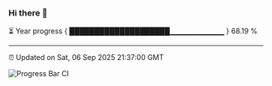 ### Hi there 👋

⏳ Year progress { ████████████████████▁▁▁▁▁▁▁▁▁▁ } 68.19 %

---

⏰ Updated on Sat, 06 Sep 2025 21:37:00 GMT

![Progress Bar CI](https://github.com/IshwaranRudhara/GIT-ACTION/workflows/Progress%20Bar%20CI/badge.svg)
